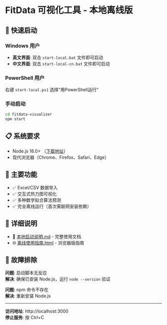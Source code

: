 # FitData 可视化工具 - 本地离线版

## 🚀 快速启动

### Windows 用户
- **英文界面**: 双击 `start-local.bat` 文件即可启动
- **中文界面**: 双击 `start-local-cn.bat` 文件即可启动

### PowerShell 用户
右键 `start-local.ps1` 选择"用PowerShell运行"

### 手动启动
```bash
cd fitdata-visualizer
npm start
```

## 📋 系统要求

- Node.js 16.0+ （[下载地址](https://nodejs.org/)）
- 现代浏览器（Chrome、Firefox、Safari、Edge）

## 🎯 主要功能

- ✅ Excel/CSV 数据导入
- ✅ 交互式热力图可视化
- ✅ 多种数学拟合算法预测
- ✅ 完全离线运行（首次需联网安装依赖）

## 📖 详细说明

- 📄 [本地启动说明.md](./本地启动说明.md) - 完整使用文档
- 🌐 [离线使用指南.html](./离线使用指南.html) - 浏览器版指南

## 🔧 故障排除

**问题**: 启动脚本无反应  
**解决**: 确保已安装 Node.js，运行 `node --version` 验证

**问题**: npm 命令不存在  
**解决**: 重新安装 Node.js

---

**访问地址**: http://localhost:3000  
**停止服务**: 按 Ctrl+C